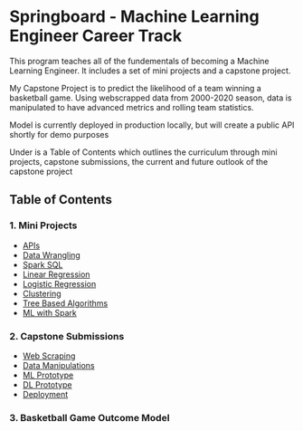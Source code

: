 # Springboard - Machine Learning Engineer Career Track

This program teaches all of the fundementals of becoming a Machine Learning Engineer.
It includes a set of mini projects and a capstone project.

My Capstone Project is to predict the likelihood of a team winning a basketball game.
Using webscrapped data from 2000-2020 season, data is manipulated to have advanced metrics and rolling team statistics.

Model is currently deployed in production locally, but will create a public API shortly for demo purposes

Under is a Table of Contents which outlines the curriculum through mini projects, capstone submissions, the current and future outlook of the capstone project

## Table of Contents

### 1. Mini Projects
* [APIs](https://github.com/ray-giang/Springboard/blob/master/Mini%20Projects/Mini_Project_Data_Wrangling_at_Scale_with_Spark.ipynb)
* [Data Wrangling](https://github.com/ray-giang/Springboard/blob/master/Mini%20Projects/Mini_Project_Data_Wrangling_at_Scale_with_Spark.ipynb)
* [Spark SQL](https://github.com/ray-giang/Springboard/blob/master/Mini%20Projects/Mini_Project_SQL_with_Spark.ipynb)
* [Linear Regression](https://github.com/ray-giang/Springboard/blob/master/Mini%20Projects/Mini_Project_Linear_Regression.ipynb)
* [Logistic Regression](https://github.com/ray-giang/Springboard/blob/master/Mini%20Projects/Mini_Project_Logistic_Regression.ipynb)
* [Clustering](https://github.com/ray-giang/Springboard/blob/master/Mini%20Projects/Mini_Project_Clustering.ipynb)
* [Tree Based Algorithms](https://github.com/ray-giang/Springboard/blob/master/Mini%20Projects/Mini_Project_Tree-Based_Algorithms.ipynb)
* [ML with Spark](https://github.com/ray-giang/Springboard/blob/master/Mini%20Projects/Mini_Project_Spark_ML.ipynb)

### 2. Capstone Submissions
* [Web Scraping](https://github.com/ray-giang/Springboard/blob/master/Basketball%20Game%20Outcome%20Model/SB%20Capstone%20Project%20-%20Web%20Scraping%20.ipynb)
* [Data Manipulations](https://github.com/ray-giang/Springboard/blob/master/Basketball%20Game%20Outcome%20Model/SB%20Capstone%20Project%20-%20Data%20Manipulations.ipynb)
* [ML Prototype](https://github.com/ray-giang/Springboard/blob/master/Basketball%20Game%20Outcome%20Model/Springboard%20-%20Modelling%20Cleaned.ipynb)
* [DL Prototype](https://github.com/ray-giang/Springboard/blob/master/Basketball%20Game%20Outcome%20Model/SB_Capstone_Project_DL_Prototype.ipynb)
* [Deployment](https://github.com/ray-giang/Springboard/blob/master/Basketball%20Game%20Outcome%20Model/main.py)

### 3. Basketball Game Outcome Model
